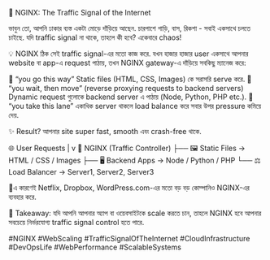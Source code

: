 🚦 NGINX: The Traffic Signal of the Internet

ভাবুন তো, আপনি ঢাকার ব্যস্ত একটা মোড়ে দাঁড়িয়ে আছেন. চারপাশে গাড়ি, বাস, রিকশা - সবাই একসাথে চলতে চাইছে. যদি traffic signal না থাকে, তাহলে কী হবে? একেবারে chaos!

💡 NGINX ঠিক সেই traffic signal-এর মতো কাজ করে.
 যখন হাজার হাজার user একসাথে আপনার website বা app-এ request পাঠায়, তখন NGINX gateway-এ দাঁড়িয়ে সবকিছু ম্যানেজ করে:

🚗 “you go this way”
 Static files (HTML, CSS, Images) কে সরাসরি serve করে.
🚌 “you wait, then move” (reverse proxying requests to backend servers)
 Dynamic request গুলোকে backend server এ পাঠায় (Node, Python, PHP etc.).
🚕 “you take this lane”
 একাধিক server থাকলে load balance করে সবার উপর pressure কমিয়ে দেয়.

✨ Result? আপনার site super fast, smooth এবং crash-free থাকে.

🌐 User Requests
 |
 v
🚦 NGINX (Traffic Controller)
 ├── 🖼️ Static Files → HTML / CSS / Images
 ├── 🖥️ Backend Apps → Node / Python / PHP
 └── ⚖️ Load Balancer → Server1, Server2, Server3

📌এ কারণেই Netflix, Dropbox, WordPress.com-এর মতো বড় বড় কোম্পানিও NGINX-এর ব্যবহার করে.

🔑 Takeaway: যদি আপনি আপনার অ্যাপ বা ওয়েবসাইটকে scale করতে চান, তাহলে NGINX হবে আপনার সবচেয়ে নির্ভরযোগ্য traffic signal control হতে পারে.

#NGINX #WebScaling #TrafficSignalOfTheInternet #CloudInfrastructure #DevOpsLife #WebPerformance #ScalableSystems
